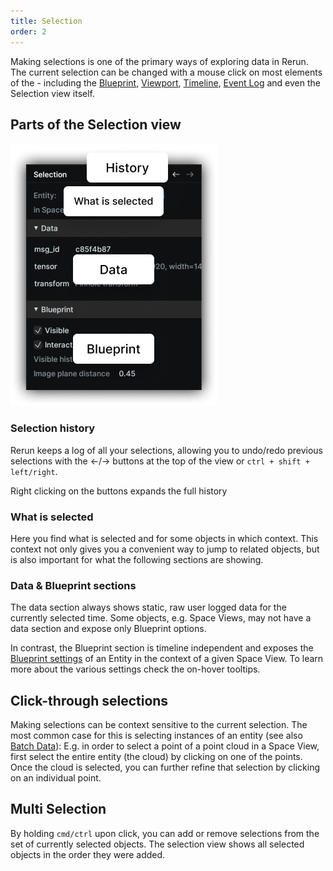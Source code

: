 ```yaml
---
title: Selection
order: 2
---
```


Making selections is one of the primary ways of exploring data in Rerun.
The current selection can be changed with a mouse click on most elements of the - 
including the [Blueprint](/reference/viewer/blueprint), [Viewport](/reference/viewer/viewport),
[Timeline](/concepts/timelines), [Event Log](overview.md#event-log)
and even the Selection view itself.


Parts of the Selection view
---------------------------

![selection overview](/docs-media/selection-overview.png)

### Selection history
Rerun keeps a log of all your selections, allowing you to undo/redo previous selections
with the ←/→ buttons at the top of the view or `ctrl + shift + left/right`.

Right clicking on the buttons expands the full history

### What is selected
Here you find what is selected and for some objects in which context.
This context not only gives you a convenient way to jump to related objects,
but is also important for what the following sections are showing.

### Data & Blueprint sections
The data section always shows static, raw user logged data for the currently selected time.
Some objects, e.g. Space Views, may not have a data section and expose only Blueprint options.

In contrast, the Blueprint section is timeline independent and exposes the
[Blueprint settings](/reference/viewer/blueprint) of an Entity in the context of a given Space View.
To learn more about the various settings check the on-hover tooltips.

Click-through selections
------------------------
Making selections can be context sensitive to the current selection.
The most common case for this is selecting instances of an entity (see also [Batch Data](/concepts/batches)):
E.g. in order to select a point of a point cloud in a Space View,
first select the entire entity (the cloud) by clicking on one of the points.
Once the cloud is selected, you can further refine that selection by clicking on an individual point.

Multi Selection
---------------
By holding `cmd/ctrl` upon click, you can add or remove selections from the set of currently selected objects.
The selection view shows all selected objects in the order they were added.
